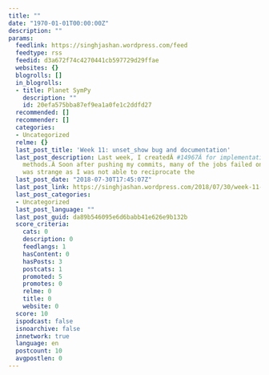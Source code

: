 ```yaml
---
title: ""
date: "1970-01-01T00:00:00Z"
description: ""
params:
  feedlink: https://singhjashan.wordpress.com/feed
  feedtype: rss
  feedid: d3a672f74c4270441cb597729d29ffae
  websites: {}
  blogrolls: []
  in_blogrolls:
  - title: Planet SymPy
    description: ""
    id: 20efa575bba87ef9ea1a0fe1c2ddfd27
  recommended: []
  recommender: []
  categories:
  - Uncategorized
  relme: {}
  last_post_title: 'Week 11: unset_show bug and documentation'
  last_post_description: Last week, I createdÂ #14967Â for implementation of plotting
    methods.Â Soon after pushing my commits, many of the jobs failed on Travis. It
    was strange as I was not able to reciprocate the
  last_post_date: "2018-07-30T17:45:07Z"
  last_post_link: https://singhjashan.wordpress.com/2018/07/30/week-11-unset_show-bug-and-documentation/
  last_post_categories:
  - Uncategorized
  last_post_language: ""
  last_post_guid: da89b546095e6d6babb41e626e9b132b
  score_criteria:
    cats: 0
    description: 0
    feedlangs: 1
    hasContent: 0
    hasPosts: 3
    postcats: 1
    promoted: 5
    promotes: 0
    relme: 0
    title: 0
    website: 0
  score: 10
  ispodcast: false
  isnoarchive: false
  innetwork: true
  language: en
  postcount: 10
  avgpostlen: 0
---
```

